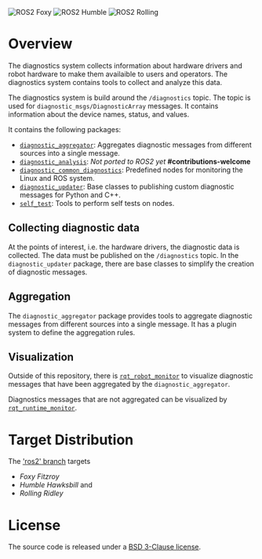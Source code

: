![ROS2 Foxy](https://img.shields.io/badge/ROS2-foxy-green.svg) ![ROS2 Humble](https://img.shields.io/badge/ROS2-humble-green.svg) ![ROS2 Rolling](https://img.shields.io/badge/ROS2-rolling-green.svg)

# Overview
The diagnostics system collects information about hardware drivers and robot hardware to make them availaible to users and operators. 
The diagnostics system contains tools to collect and analyze this data.

The diagnostics system is build around the `/diagnostics` topic. The topic is used for `diagnostic_msgs/DiagnosticArray` messages. 
It contains information about the device names, status, and values. 

It contains the following packages:
- [`diagnostic_aggregator`](/diagnostic_aggregator/): Aggregates diagnostic messages from different sources into a single message.
- [`diagnostic_analysis`](/diagnostics/): *Not ported to ROS2 yet* **#contributions-welcome**
- [`diagnostic_common_diagnostics`](/diagnostic_common_diagnostics/): Predefined nodes for monitoring the Linux and ROS system.
- [`diagnostic_updater`](/diagnostic_updater/): Base classes to publishing custom diagnostic messages for Python and C++.
- [`self_test`](/self_test/): Tools to perform self tests on nodes.

## Collecting diagnostic data
At the points of interest, i.e. the hardware drivers, the diagnostic data is collected. 
The data must be published on the `/diagnostics` topic.
In the `diagnostic_updater` package, there are base classes to simplify the creation of diagnostic messages. 

## Aggregation
The `diagnostic_aggregator` package provides tools to aggregate diagnostic messages from different sources into a single message. It has a plugin system to define the aggregation rules.

## Visualization
Outside of this repository, there is [`rqt_robot_monitor`](https://index.ros.org/p/rqt_robot_monitor/) to visualize diagnostic messages that have been aggregated by the `diagnostic_aggregator`.

Diagnostics messages that are not aggregated can be visualized by [`rqt_runtime_monitor`](https://index.ros.org/p/rqt_runtime_monitor/).

# Target Distribution
The ['ros2' branch](https://github.com/ros/diagnostics/tree/ros2) targets
- _Foxy Fitzroy_
- _Humble Hawksbill_ and
- _Rolling Ridley_

# License
The source code is released under a [BSD 3-Clause license](LICENSE).